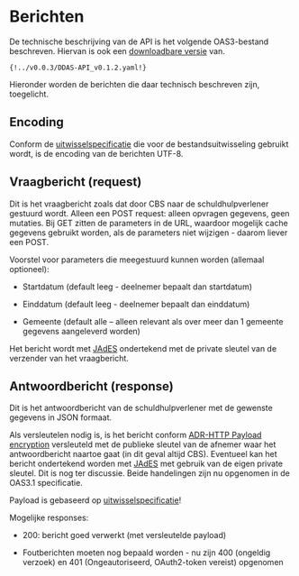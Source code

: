 # Berichten

De technische beschrijving van de API is het volgende OAS3-bestand beschreven. Hiervan is ook een [downloadbare versie](https://github.com/Govert-Claus/DDAS-API/blob/main/v0.1.0/DDAS-API_v0.1.2.yaml) van.
```
{!../v0.0.3/DDAS-API_v0.1.2.yaml!}

```
Hieronder worden de berichten die daar technisch beschreven zijn, toegelicht.


## Encoding

Conform de [uitwisselspecificatie](https://vng-realisatie.github.io/ddas/v1.0/uitwisselspecificatie/) die voor de bestandsuitwisseling gebruikt wordt, is de encoding van de berichten UTF-8.


## Vraagbericht (request)

Dit is het vraagbericht zoals dat door CBS naar de schuldhulpverlener gestuurd wordt. Alleen een POST request: alleen opvragen gegevens, geen mutaties. Bij GET zitten de parameters in de URL, waardoor mogelijk cache gegevens gebruikt worden, als de parameters niet wijzigen - daarom liever een POST.

Voorstel voor parameters die meegestuurd kunnen worden (allemaal optioneel):

- Startdatum (default leeg - deelnemer bepaalt dan startdatum)

- Einddatum (default leeg - deelnemer bepaalt dan einddatum)

- Gemeente (default alle – alleen relevant als over meer dan 1 gemeente gegevens aangeleverd worden)

Het bericht wordt met [JAdES](https://geonovum.github.io/KP-APIs/API-strategie-modules/signing-jades/) ondertekend met de private sleutel van de verzender van het vraagbericht.


## Antwoordbericht (response)

Dit is het antwoordbericht van de schuldhulpverlener met de gewenste gegevens in JSON formaat.

Als versleutelen nodig is, is het bericht conform [ADR-HTTP Payload encryption](https://geonovum.github.io/KP-APIs/API-strategie-modules/encryption/) versleuteld met de publieke sleutel van de afnemer waar het antwoordbericht naartoe gaat (in dit geval altijd CBS).
Eventueel kan het bericht ondertekend worden met [JAdES](https://geonovum.github.io/KP-APIs/API-strategie-modules/signing-jades/) met gebruik van de eigen private sleutel. Dit is nog ter discussie.
Beide handelingen zijn nu opgenomen in de OAS3.1 specificatie.

Payload is gebaseerd op [uitwisselspecificatie](https://vng-realisatie.github.io/ddas/v1.0/uitwisselspecificatie/)!

Mogelijke responses:

- 200: bericht goed verwerkt (met versleutelde payload)

- Foutberichten moeten nog bepaald worden - nu zijn 400 (ongeldig verzoek) en 401 (Ongeautoriseerd, OAuth2-token vereist) opgenomen
